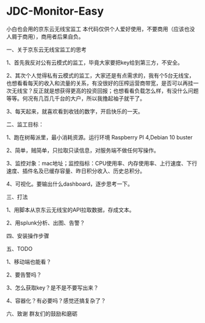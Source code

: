 # JDC-Monitor-Easy
小白也会用的京东云无线宝监工
本代码仅供个人爱好使用，不要商用（应该也没人屑于商用），商用者后果自负。


一、关于京东云无线宝监工的思考

1、首先我反对公有云模式的监工，毕竟大家要把key给到第三方，不安全。

2、其次个人觉得私有云模式的监工，大家还是有点需求的，我有个5台无线宝，也想看看每天的收入和流量的关系，有没很好的压榨运营商带宽，是否可以再挂一次无线宝？反正就是想获得更高的投资回报；也想看看负载怎么样，有没什么问题等等。何况有几百几千台的大户，所以我撸起袖子就干了。

3、每天起来，就喜欢看到收钱的数字，开启快乐的一天。

二、监工目标：

1、跑在树莓派里，最小消耗资源。运行环境 Raspberry PI 4,Debian 10 buster

2、简单，贼简单，只拉取只读信息，对服务端不做任何写操作。

3、监控对象：mac地址；监控指标：CPU使用率、内存使用率、上行速度、下行速度、插件名及已缓存容量、昨日积分收入、历史总积分。

4、可视化。要输出什么dashboard，逐步思考一下。

三、打法

1、用脚本从京东云无线宝的API拉取数据，存成文本。

2、用splunk分析、出图、告警？

四、安装操作步骤


五、TODO

1、移动端也能看？

2、要告警吗？

3、怎么获取key？是不是不要写出来？

4、容器化？有必要吗？感觉还搞复杂了？

六、致谢
群友们的鼓励和磨砺
